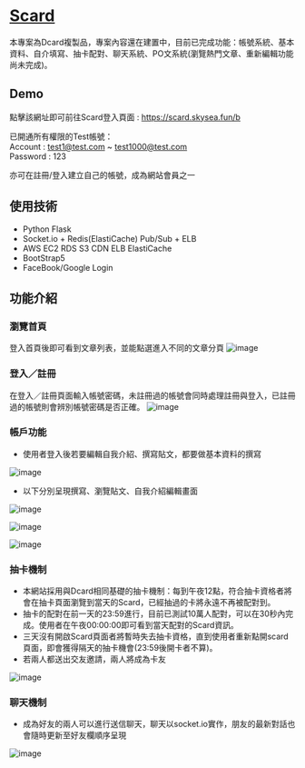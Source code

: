 # [Scard](https://scard.skysea.fun/b)

本專案為Dcard複製品，專案內容還在建置中，目前已完成功能：帳號系統、基本資料、自介填寫、抽卡配對、聊天系統、PO文系統(瀏覽熱門文章、重新編輯功能尚未完成)。
## Demo
點擊該網址即可前往Scard登入頁面 : https://scard.skysea.fun/b

已開通所有權限的Test帳號：</br>
Account : test1@test.com ~ test1000@test.com</br>
Password : 123

亦可在註冊/登入建立自己的帳號，成為網站會員之一

## 使用技術
* Python Flask
* Socket.io + Redis(ElastiCache) Pub/Sub + ELB
* AWS EC2 RDS S3 CDN ELB ElastiCache
* BootStrap5
* FaceBook/Google Login
## 功能介紹

### 瀏覽首頁

登入首頁後即可看到文章列表，並能點選進入不同的文章分頁
![image](https://user-images.githubusercontent.com/73434165/123520974-46962800-d6e6-11eb-840b-fd569ceb6ec0.png)

### 登入／註冊

在登入／註冊頁面輸入帳號密碼，未註冊過的帳號會同時處理註冊與登入，已註冊過的帳號則會辨別帳號密碼是否正確。
![image](https://user-images.githubusercontent.com/73434165/122114542-fd2c1a00-ce55-11eb-97f5-127ec0f9d879.png)


### 帳戶功能

* 使用者登入後若要編輯自我介紹、撰寫貼文，都要做基本資料的撰寫

![image](https://user-images.githubusercontent.com/73434165/123520759-d935c780-d6e4-11eb-806c-bd983e0e47b2.png)

* 以下分別呈現撰寫、瀏覽貼文、自我介紹編輯畫面
  
![image](https://user-images.githubusercontent.com/73434165/123520686-69274180-d6e4-11eb-942e-1229926abf29.png)

![image](https://user-images.githubusercontent.com/73434165/123520549-ddadb080-d6e3-11eb-86d6-6d1fc2a52fe8.png)

![image](https://user-images.githubusercontent.com/73434165/122115394-04075c80-ce57-11eb-90f0-7ff80f0ed7b0.png)

### 抽卡機制  

* 本網站採用與Dcard相同基礎的抽卡機制：每到午夜12點，符合抽卡資格者將會在抽卡頁面瀏覽到當天的Scard，已經抽過的卡將永遠不再被配對到。
* 抽卡的配對在前一天的23:59進行，目前已測試10萬人配對，可以在30秒內完成。使用者在午夜00:00:00即可看到當天配對的Scard資訊。
* 三天沒有開啟Scard頁面者將暫時失去抽卡資格，直到使用者重新點開scard頁面，即會獲得隔天的抽卡機會(23:59後開卡者不算)。
* 若兩人都送出交友邀請，兩人將成為卡友

![image](https://user-images.githubusercontent.com/73434165/122116836-ae33b400-ce58-11eb-90dd-b086f1c16093.png)

### 聊天機制

* 成為好友的兩人可以進行送信聊天，聊天以socket.io實作，朋友的最新對話也會隨時更新至好友欄順序呈現

![image](https://user-images.githubusercontent.com/73434165/122117614-a58fad80-ce59-11eb-89b8-86ec7923084f.png)
